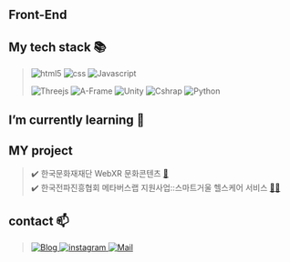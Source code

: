 <!-- ![ggongjukim](https://capsule-render.vercel.app/api?type=waving&height=250&text=ggongjukim&fontAlign=50&fontAlignY=40&&color=0:9C9CEC,100:ECB6C7&fontColor=FFFFFF) -->

## Front-End


## My tech stack :books:

>![html5](https://img.shields.io/badge/HTML5-E34F26?style=for-the-badge&logo=html5&logoColor=FFFFFF)
>![css](https://img.shields.io/badge/CSS3-1572B6?style=for-the-badge&logo=CSS3&logoColor=FFFFFF)
>![Javascript](https://img.shields.io/badge/Javascript-F7DF1E?style=for-the-badge&logo=CSS3&logoColor=FFFFFF)
>
>![Threejs](https://img.shields.io/badge/Three.js-000000?style=for-the-badge&logo=Three.js&logoColor=FFFFFF)
>![A-Frame](https://img.shields.io/badge/A_Frame-EF2D5E?style=for-the-badge&logo=A-Frame&logoColor=FFFFFF)
>![Unity](https://img.shields.io/badge/Unity3D-black?style=for-the-badge&logo=Unity&logoColor=FFFFFF)
>![Cshrap](https://img.shields.io/badge/CSharp-239120?style=for-the-badge&logo=CSharp&logoColor=FFFFFF)
>![Python](https://img.shields.io/badge/Python-3776AB?style=for-the-badge&logo=Python&logoColor=FFFFFF)
>

## I’m currently learning :memo:


## MY project
> ✔️ 한국문화재재단 WebXR 문화콘텐츠 [🔗](https://realistic.k-heritage.tv/index.do)  
> ✔️ 한국전파진흥협회 메타버스랩 지원사업::스마트거울 헬스케어 서비스 [🔗](https://drive.google.com/file/d/1JBzE14jFBk6KVB96vbJ20xnK4-pBnRDt/view)[🔗](https://www.youtube.com/watch?v=Zwbexbw0abc&t=9s)

## contact 📫
> <a href="https://ggongjukim.github.io/)">![Blog](https://img.shields.io/badge/Tech_Blog-11B48A?style=for-the-badge)
> <a href="https://www.instagram.com/ggongjukim/?hl=ko">![instagram](https://img.shields.io/badge/Instagram-E4405F?style=for-the-badge&logo=Instagram&logoColor=FFFFFF)
> <a href="mailto:kch7892003@naver.com">![Mail](https://img.shields.io/badge/Mail-06B6D4?style=for-the-badge&)
